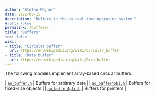 ```yaml
---
author: "Stefan Wagner"
date: 2022-08-15
description: "Buffers in the ao real-time operating system."
draft: false
permalink: /buffers/
title: "Buffers"
toc: false
wiki:
- title: "Circular buffer"
  url: https://en.wikipedia.org/wiki/Circular_buffer
- title: "Data buffer"
  url: https://en.wikipedia.org/wiki/Data_buffer
---
```


The following modules implement array-based circular buffers.

| [`ao_buffer.h`](modules/buffer.md) | Buffers for arbitrary data |
| [`ao_buffer4obj.h`](modules/buffer4obj.md) | Buffers for fixed-size objects |
| [`ao_buffer4ptr.h`](modules/buffer4ptr.md) | Buffers for pointers |
